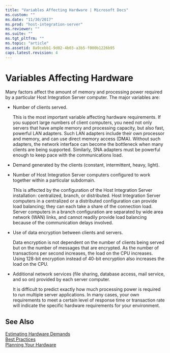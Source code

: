 ```yaml
---
title: "Variables Affecting Hardware | Microsoft Docs"
ms.custom: ""
ms.date: "11/30/2017"
ms.prod: "host-integration-server"
ms.reviewer: ""
ms.suite: ""
ms.tgt_pltfrm: ""
ms.topic: "article"
ms.assetid: 8a9cebb1-9d02-4b03-a3b5-f000b1226b95
caps.latest.revision: 4
---
```

# Variables Affecting Hardware
Many factors affect the amount of memory and processing power required by a particular Host Integration Server computer. The major variables are:  
  
-   Number of clients served.  
  
     This is the most important variable affecting hardware requirements. If you support large numbers of client computers, you need not only servers that have ample memory and processing capacity, but also fast, powerful LAN adapters. Such LAN adapters include their own processor and memory, and can use direct memory access (DMA). Without such adapters, the network interface can become the bottleneck when many clients are being supported. Similarly, SNA adapters must be powerful enough to keep pace with the communications load.  
  
-   Demand generated by the clients (constant, intermittent, heavy, light).  
  
-   Number of Host Integration Server computers configured to work together within a particular subdomain.  
  
     This is affected by the configuration of the Host Integration Server installation: centralized, branch, or distributed. Host Integration Server computers in a centralized or a distributed configuration can provide load balancing; they can each take a share of the connection load. Server computers in a branch configuration are separated by wide area network (WAN) links, and cannot readily provide load balancing because of the communication delays involved.  
  
-   Use of data encryption between clients and servers.  
  
     Data encryption is not dependent on the number of clients being served but on the number of messages that are encrypted. As the number of transactions per second increases, the load on the CPU increases. Using 128-bit encryption instead of 40-bit encryption also increases the load on the CPU.  
  
-   Additional network services (file sharing, database access, mail service, and so on) provided by each server computer.  
  
     It is difficult to predict exactly how much processing power is required to run multiple server applications. In many cases, your own requirements to meet a certain level of response time or transaction rate will indicate the specific hardware requirements for your environment.  
  
## See Also  
 [Estimating Hardware Demands](../core/estimating-hardware-demands.md)   
 [Best Practices](../core/best-practices.md)   
 [Planning Your Hardware](../core/planning-your-hardware1.md)